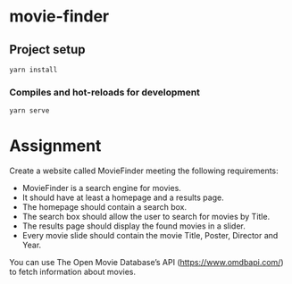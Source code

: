 # movie-finder

## Project setup
```
yarn install
```

### Compiles and hot-reloads for development
```
yarn serve
```

# Assignment
Create a website called MovieFinder meeting the following requirements:

- MovieFinder is a search engine for movies.
- It should have at least a homepage and a results page.
- The homepage should contain a search box.
- The search box should allow the user to search for movies by Title.
- The results page should display the found movies in a slider.
- Every movie slide should contain the movie Title, Poster, Director and Year.

You can use The Open Movie Database’s API (https://www.omdbapi.com/) to fetch information about movies.